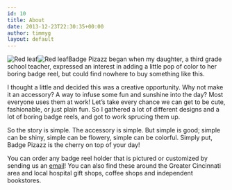```yaml
---
id: 10
title: About
date: 2013-12-23T22:30:35+00:00
author: timmyg
layout: default
---
```

<img src="{{ site.github.url }}/wp-content/uploads/2013/12/download_20131224_163130.jpg" style="max-width:250px;" class="alignright rounded" alt="Red leaf" title="Red Leaf" /><img src="{{ site.github.url }}/assets/display2.png" style="max-width:250px;" class="alignleft rounded" alt="Red leaf" title="Red Leaf" />Badge Pizazz began when my daughter, a third grade school teacher, expressed an interest in adding a little pop of color to her boring badge reel, but could find nowhere to buy something like this.

I thought a little and decided this was a creative opportunity. Why not make it an accessory? A way to infuse some fun and sunshine into the day? Most everyone uses them at work! Let&#8217;s take every chance we can get to be cute, fashionable, or just plain fun. So I gathered a lot of different designs and a lot of boring badge reels, and got to work sprucing them up.

So the story is simple. The accessory is simple. But simple is good; simple can be shiny, simple can be flowery, simple can be colorful. Simply put, Badge Pizazz is the cherry on top of your day!

You can order any badge reel holder that is pictured or customized by sending us an [email](/contact)! You can also find these around the Greater Cincinnati area and local hospital gift shops, coffee shops and independent bookstores.
